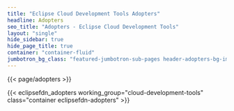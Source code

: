 ```yaml
---
title: "Eclipse Cloud Development Tools Adopters"
headline: Adopters
seo_title: "Adopters - Eclipse Cloud Development Tools"
layout: "single"
hide_sidebar: true
hide_page_title: true
container: "container-fluid"
jumbotron_bg_class: "featured-jumbotron-sub-pages header-adopters-bg-img"
---
```


{{< page/adopters >}}

{{< eclipsefdn_adopters working_group="cloud-development-tools" class="container eclipsefdn-adopters" >}}